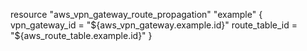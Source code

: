 resource "aws_vpn_gateway_route_propagation" "example" {
  vpn_gateway_id = "${aws_vpn_gateway.example.id}"
  route_table_id = "${aws_route_table.example.id}"
}
